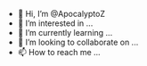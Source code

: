- 👋 Hi, I’m @ApocalyptoZ
- 👀 I’m interested in ...
- 🌱 I’m currently learning ...
- 💞️ I’m looking to collaborate on ...
- 📫 How to reach me ...

<!---
ApocalyptoZ/ApocalyptoZ is a ✨ special ✨ repository because its `README.md` (this file) appears on your GitHub profile.
You can click the Preview link to take a look at your changes.
--->
